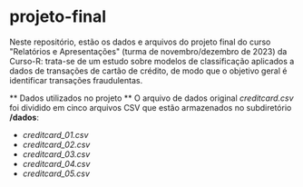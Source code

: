 # projeto-final

Neste repositório, estão os dados e arquivos do projeto final do curso "Relatórios e Apresentações" (turma de novembro/dezembro de 2023) da Curso-R: trata-se de um estudo sobre modelos de classificação aplicados a dados de transações de cartão de crédito, de modo que o objetivo geral é identificar transações fraudulentas.

** Dados utilizados no projeto **
O arquivo de dados original *creditcard.csv* foi dividido em cinco arquivos CSV que estão armazenados no subdiretório **/dados**: 

- *creditcard_01.csv*
- *creditcard_02.csv*
- *creditcard_03.csv*
- *creditcard_04.csv*
- *creditcard_05.csv*

